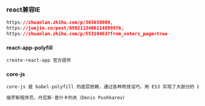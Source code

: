 ### react兼容IE

```css
https://zhuanlan.zhihu.com/p/365659009,
https://juejin.cn/post/6982113466114899976,
https://zhuanlan.zhihu.com/p/55310463?from_voters_page=true
```

#### react-app-polyfill

```css
create-react-app 官方提供
```

#### core-js

```css
core-js 是 babel-polyfill 的底层依赖，通过各种奇技淫巧，用 ES3 实现了大部分的 ES2017 原生标准库，同时还要严格遵循规范。
```

```css
俄罗斯程序员，丹尼斯·普什卡列夫（Denis Pushkarev）
```



